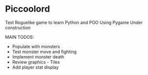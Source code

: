 Piccoolord
==========

Test Roguelike game to learn Python and POO
Using Pygame
Under construction


MAIN TODOS:
* Populate with monsters
* Test monster move and fighting
* Implement monster death
* Review graphics - Tiles
* Add player stat display